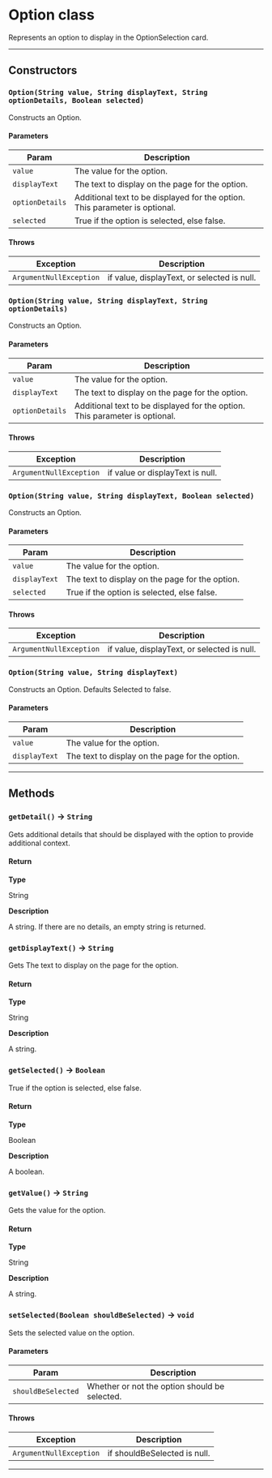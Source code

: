 # Option class

Represents an option to display in the OptionSelection card.

---
## Constructors
### `Option(String value, String displayText, String optionDetails, Boolean selected)`

Constructs an Option.
#### Parameters
|Param|Description|
|-----|-----------|
|`value` |  The value for the option. |
|`displayText` |  The text to display on the page for the option. |
|`optionDetails` |  Additional text to be displayed for the option. This parameter is optional. |
|`selected` |  True if the option is selected, else false. |

#### Throws
|Exception|Description|
|---------|-----------|
|`ArgumentNullException` |  if value, displayText, or selected is null. |

### `Option(String value, String displayText, String optionDetails)`

Constructs an Option.
#### Parameters
|Param|Description|
|-----|-----------|
|`value` |  The value for the option. |
|`displayText` |  The text to display on the page for the option. |
|`optionDetails` |  Additional text to be displayed for the option. This parameter is optional. |

#### Throws
|Exception|Description|
|---------|-----------|
|`ArgumentNullException` |  if value or displayText is null. |

### `Option(String value, String displayText, Boolean selected)`

Constructs an Option.
#### Parameters
|Param|Description|
|-----|-----------|
|`value` |  The value for the option. |
|`displayText` |  The text to display on the page for the option. |
|`selected` |  True if the option is selected, else false. |

#### Throws
|Exception|Description|
|---------|-----------|
|`ArgumentNullException` |  if value, displayText, or selected is null. |

### `Option(String value, String displayText)`

Constructs an Option. Defaults Selected to false.
#### Parameters
|Param|Description|
|-----|-----------|
|`value` |  The value for the option. |
|`displayText` |  The text to display on the page for the option. |

---
## Methods
### `getDetail()` → `String`

Gets additional details that should be displayed with the option to provide additional context.

#### Return

**Type**

String

**Description**

A string. If there are no details, an empty string is returned.

### `getDisplayText()` → `String`

Gets The text to display on the page for the option.

#### Return

**Type**

String

**Description**

A string.

### `getSelected()` → `Boolean`

True if the option is selected, else false.

#### Return

**Type**

Boolean

**Description**

A boolean.

### `getValue()` → `String`

Gets the value for the option.

#### Return

**Type**

String

**Description**

A string.

### `setSelected(Boolean shouldBeSelected)` → `void`

Sets the selected value on the option.

#### Parameters
|Param|Description|
|-----|-----------|
|`shouldBeSelected` |  Whether or not the option should be selected. |

#### Throws
|Exception|Description|
|---------|-----------|
|`ArgumentNullException` |  if shouldBeSelected is null. |

---
